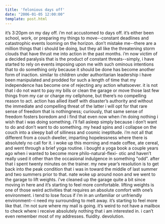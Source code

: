 ```yaml
---
title: 'felonious days off'
date: "2006-01-05 12:00:00"
template: post.html
---
```


it’s 3:20pm on my day off. i’m not accustomed to days off. it’s either been school, work, or preparing my things to move--constant deadlines and catastrophic events looming on the horizon. don’t mistake me--there are a million things that i should be doing, but they all like the threatening storm clouds that have thrust me into action in the past months. i’m now victim of a decided paralysis that is the product of constant threats--simply, i have started to rely on events imposing upon me with such ominous intentions that to do something only because it should be done has become another form of inaction. similar to children under authoritarian leadership i have been manipulated and prodded for such a length of time that my independence has become one of rejecting any action whatsoever. it is not that i do not want to pay my bills or clean the garage or move those last few things from my car or charge my cellphone, but there’s no compelling reason to act. action has allied itself with disaster’s authority and without the immediate and compelling threat of the latter i will opt for that rare sense of freedom that is nothingness; curiously, that same sense of freedom fosters boredom and i find that even now when i’m doing nothing i wish that i was doing something. i’ll fall asleep simply because i don’t want to do and don’t want to do something. my head spins and i collapse on the couch into a sleepy ball of silliness and cosmic ineptitude. i’m not all that different from a couch dweller, imparting hopelessness where there is absolutely no call for it. i woke up this morning and made coffee, ate cereal, and went through a brief yoga routine. i bought a yoga book a couple years ago when i wanted to become more philo-natural-flexi- otic and haven’t really used it other than the occasional indulgence in something "odd". after that i spent twenty minutes on the trainer. my new year’s resolution is to get back into the peak condition that i was in toward the middle of last summer and two summers prior to that. nate woke up around noon and we went to the garage to lift weights. i’ve cleaned up the garage quite a bit since moving in here and it’s starting to feel more comfortable. lifting weights is one of those weird activities that requires an absolute comfort with one’s environment. i tend to lose focus if i’m in an unfamiliar or unfriendly environment--i need my surrounding to melt away. it’s starting to feel more like that. i’m not sure where my mail is going. it’s weird to not have a mailbox to check where i receive absolutely nothing that i am interested in. i can’t even remember most of my addresses. fluidity. devolution.